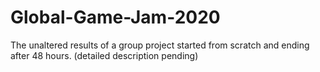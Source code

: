# Global-Game-Jam-2020
The unaltered results of a group project started from scratch and ending after 48 hours.
(detailed description pending)
